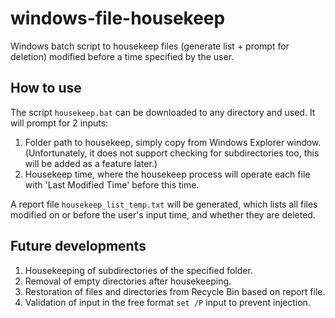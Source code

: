 # windows-file-housekeep
Windows batch script to housekeep files (generate list + prompt for deletion) modified before a time specified by the user.

How to use
----------
The script ```housekeep.bat``` can be downloaded to any directory and used.
It will prompt for 2 inputs:
1. Folder path to housekeep, simply copy from Windows Explorer window. (Unfortunately, it does not support checking for subdirectories too, this will be added as a feature later.)
2. Housekeep time, where the housekeep process will operate each file with 'Last Modified Time' before this time.

A report file ```housekeep_list_temp.txt``` will be generated, which lists all files modified on or before the user's input time, and whether they are deleted.

Future developments
-------------------
1. Housekeeping of subdirectories of the specified folder.
2. Removal of empty directories after housekeeping.
3. Restoration of files and directories from Recycle Bin based on report file.
3. Validation of input in the free format ```set /P``` input to prevent injection.

